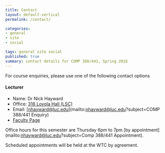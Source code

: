 ```yaml
---
title: Contact
layout: default-vertical
permalink: /contact/

categories:
- general
- site
- social

tags: general site social
published: true
summary: contact details for COMP 388/441, Spring 2016
---
```


For course enquiries, please use one of the following contact options

#### Lecturer

* Name: Dr Nick Hayward
* Office: [316 Loyola Hall (LSC)](http://www.luc.edu/media/lucedu/styleassets/pdfs/lsc_summer2014.pdf)
* Email: [nhayward@luc.edu](mailto:nhayward@luc.edu?subject=COMP 388/441 Enquiry)
* [Faculty Page](http://www.luc.edu/cs/people/ftfaculty/haywardnicholas.shtml)

Office hours for this semester are Thursday 6pm to 7pm [by appointment](mailto:nhayward@luc.edu?subject=Comp 388/441 Appointment).

Scheduled appointments will be held at the WTC by agreement.
